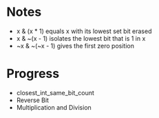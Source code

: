 # Notes
* x & (x * 1) equals x with its lowest set bit erased
* x & ~(x - 1) isolates the lowest bit that is 1 in x
*  ~x & ~(~x - 1) gives the first zero position

# Progress
* closest_int_same_bit_count 
* Reverse Bit
* Multiplication and Division





